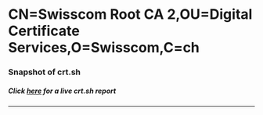 # CN=Swisscom Root CA 2,OU=Digital Certificate Services,O=Swisscom,C=ch
### Snapshot of crt.sh
##### Click [here](https://crt.sh/?q=Serial_80A1A5B18DAAEE172A9F49EF4B32284B) for a live crt.sh report

---
